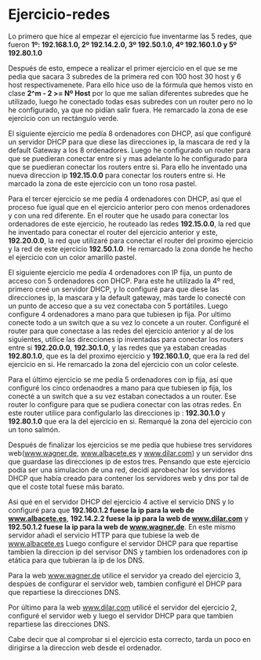 # Ejercicio-redes
Lo primero que hice al empezar el ejercicio fue inventarme las 5 redes, que fueron  **1º: 192.168.1.0, 2º 192.14.2.0, 3º 192.50.1.0, 4º 192.160.1.0 y 5º 192.80.1.0**

Después de esto, empece a realizar el primer ejercicio en el que se me pedia que sacara 3 subredes de la primera red con 100 host 30 host y 6 host respectivamenete.
Para ello hice uso de la fórmula que hemos visto en clase **2^m - 2 >= Nº Host** por lo que me salían diferentes subredes que he utilizado, luego he conectado todas esas subredes con un router pero no lo he configurado, ya que no pidían salir fuera. He remarcado la zona de ese ejercicio con un rectángulo verde.

El siguiente ejercicio me pedía 8 ordenadores con DHCP, así que configuré un servidor DHCP para que diese las direcciones ip, la mascara de red y la default Gateway a los 8 ordenadores. Luego he configurado un router para que se puedieran conectar entre si y mas adelante lo he configurado para que se puedieran conectar los routers entre si.
Para ello he inventado una nueva direccion ip **192.15.0.0** para conectar los routers entre si. He marcado la zona de este ejercicio con un tono rosa pastel.

Para el tercer ejercicio se me pedía 4 ordenadores con DHCP, así que el proceso fue igual que en el ejercicio anterior pero con menos ordenadores y con una red diferente.
En el router que he usado para conectar los ordenadores de este ejercicio, he routeado las redes **192.15.0.0**, la red que he inventado para conectar el router del ejercicio anterior y este, **192.20.0.0**, la red que utilizaré para conectar el router del proximo ejercicio  y la red de este ejercicio **192.50.1.0**. He remarcado la zona donde he hecho el ejercicio con un color amarillo pastel.

El siguiente ejercicio me pedía 4 ordenadores con IP fija, un punto de acceso con 5 ordenadores con DHCP. Para este he utilizado la 4º red, primero creé un servidor DHCP, y lo configuré para que diese las direcciones ip, la mascara y la default gateway, más tarde lo conecté con un punto de acceso que a su vez conectaba con 5 portátiles. Luego configure 4 ordenadores a mano para que tubiesen ip fija. Por ultimo conecte todo a un switch que a su vez lo concete a un router. Configuré el router para que conectase a las redes del ejercicio anterior y al de los siguientes, utilice las direcciones ip inventadas para conectar los routers entre si **192.20.0.0**, **192.30.1.0**, y las redes que ya estaban creadas **192.80.1.0**, que es la del proximo ejercicio y **192.160.1.0**, que era la red del ejercicio en si. He remarcado la zona del ejercicio con un color celeste.

Para el último ejercicio se me pedía 5 ordenadores con ip fija, así que configuré los cinco ordenaodres a mano para que tubiesen ip fija, los conecté a un switch que a su vez estaban conectados a un router. Ese router lo configure para que se pudiera conectar con las otras redes. En este router utilice para configularlo las direcciones ip : **192.30.1.0** y **192.80.1.0** que era la del ejercicio en si. Remarqué la zona del ejercicio con un tono salmón.

Después de finalizar los ejercicios se me pedía que hubiese tres servidores web(www.wagner.de, www.albacete.es y www.dilar.com) y un servidor dns que guardase las direcciones ip de estos tres. Pensando que este ejercicio podía ser una simulacion de una red, decidí aprobechar los servidores DHCP que había creado para contener los servidores web y dns por tal de que el coste total fuese más barato.

Asi qué en el servidor DHCP del ejercicio 4 active el servicio DNS y lo configuré para que **192.160.1.2 fuese la ip para la web de www.albacete.es**, **192.14.2.2 fuese la ip para la web de www.dilar.com** y **192.50.1.2 fuese la ip para la web de www.wagner.de**. En este mismo servidor añadi el servicio HTTP para que tubiese la web de www.albacete.es
Luego configure el servidor DHCP para que repartise tambien la direccion ip del servisor DNS y tambien los ordenadores con ip etática para que tubieran la ip de los DNS.

Para la web www.wagner.de utilice el servidor ya creado del ejercicio 3, despúes de configurar el servidor web, tambien configuré el DHCP para que repartiese la direcciones DNS.

Por último para la web www.dilar.com utilicé el servidor del ejercicio 2, configuré el servidor web y luego el servidor DHCP para que tambien repartiese las direcciones DNS.

Cabe decir que al comprobar si el ejercicio esta correcto, tarda un poco en dirigirse a la direccion web desde el ordenador.
